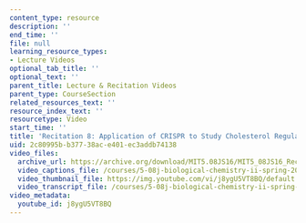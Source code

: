 ```yaml
---
content_type: resource
description: ''
end_time: ''
file: null
learning_resource_types:
- Lecture Videos
optional_tab_title: ''
optional_text: ''
parent_title: Lecture & Recitation Videos
parent_type: CourseSection
related_resources_text: ''
resource_index_text: ''
resourcetype: Video
start_time: ''
title: 'Recitation 8: Application of CRISPR to Study Cholesterol Regulation'
uid: 2c80995b-b377-38ac-e401-ec3addb74138
video_files:
  archive_url: https://archive.org/download/MIT5.08JS16/MIT5_08JS16_Recitation_08_300k.mp4
  video_captions_file: /courses/5-08j-biological-chemistry-ii-spring-2016/9ca3e72bd60d5b769461c943858349b0_j8ygU5VT8BQ.vtt
  video_thumbnail_file: https://img.youtube.com/vi/j8ygU5VT8BQ/default.jpg
  video_transcript_file: /courses/5-08j-biological-chemistry-ii-spring-2016/db6b644065779bc074ef9e344b502292_j8ygU5VT8BQ.pdf
video_metadata:
  youtube_id: j8ygU5VT8BQ
---
```

